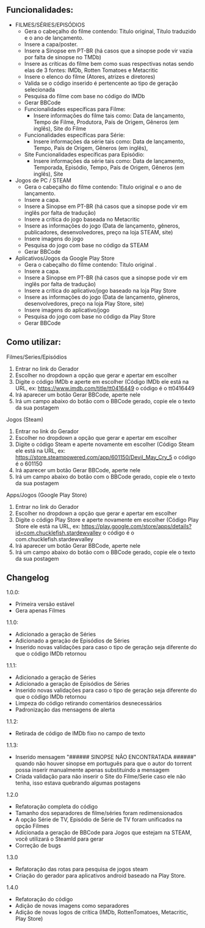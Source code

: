 

## **Funcionalidades:**

 - FILMES/SÉRIES/EPISÓDIOS
	 - Gera o cabeçalho do filme contendo: Título original, Título traduzido e o ano de lançamento.
	 - Insere a capa/poster.
	 - Insere a Sinopse em PT-BR (há casos que a sinopse pode vir vazia por falta de sinopse no TMDb)
	 - Insere as críticas do filme bem como suas respectivas notas sendo elas de 3 fontes: IMDb, Rotten Tomatoes e Metacritic
	 - Insere o elenco do filme (Atores, atrizes e diretores)
	 - Valida se o código inserido é pertencente ao tipo de geração selecionada
	 - Pesquisa do filme com base no código do IMDb 
	 - Gerar BBCode
	 - Funcionalidades específicas para Filme:
		 - Insere informações do filme tais como: Data de lançamento, Tempo de Filme, Produtora, País de Origem, Gêneros (em inglês), Site do Filme
	 - Funcionalidades específicas para Série:
	    - Insere informações da série tais como: Data de lançamento, Tempo, País de Origem, Gêneros (em inglês),
	 - Site Funcionalidades específicas para Episódio:
		 - Insere informações da série tais como: Data de lançamento, Temporada, Episódio, Tempo, País de Origem, Gêneros (em inglês), Site
 - Jogos de PC / STEAM
    - Gera o cabeçalho do filme contendo: Título original e o ano de lançamento.
    - Insere a capa.
    - Insere a Sinopse em PT-BR (há casos que a sinopse pode vir em inglês por falta de tradução)
    - Insere a crítica do jogo baseada no Metacritic
    - Insere as informações do jogo (Data de lançamento, gêneros, publicadores, desenvolvedores, preço na loja STEAM, site)
    - Insere imagens do jogo
    - Pesquisa do jogo com base no código da STEAM 
    - Gerar BBCode
 - Aplicativos/Jogos da Google Play Store
    - Gera o cabeçalho do filme contendo: Título original .
    - Insere a capa.
    - Insere a Sinopse em PT-BR (há casos que a sinopse pode vir em inglês por falta de tradução)
    - Insere a crítica do aplicativo/jogo baseado na loja Play Store
    - Insere as informações do jogo (Data de lançamento, gêneros, desenvolvedores, preço na loja Play Store, site)
    - Insere imagens do aplicativo/jogo
    - Pesquisa do jogo com base no código da Play Store 
    - Gerar BBCode

## Como utilizar:

Filmes/Series/Episódios
 1. Entrar no link do Gerador 
 2. Escolher no dropdown a opção que  gerar e apertar em escolher
 3. Digite o código IMDb e aperte em escolher (Código IMDb ele está na URL, ex: https://www.imdb.com/title/tt0416449 o código é o tt0416449 
 4. Irá aparecer um botão Gerar BBCode, aperte nele 
 5. Irá um campo abaixo do botão com o BBCode gerado, copie ele o texto da sua postagem

Jogos (Steam)
 1. Entrar no link do Gerador 
 2. Escolher no dropdown a opção que  gerar e apertar em escolher
 3. Digite o código Steam e aperte novamente em escolher (Código Steam ele está na URL, ex: https://store.steampowered.com/app/601150/Devil_May_Cry_5 o código é o 601150
 4. Irá aparecer um botão Gerar BBCode, aperte nele 
 5. Irá um campo abaixo do botão com o BBCode gerado, copie ele o texto da sua postagem

Apps/Jogos (Google Play Store)
 1. Entrar no link do Gerador 
 2. Escolher no dropdown a opção que  gerar e apertar em escolher
 3. Digite o código Play Store e aperte novamente em escolher (Código Play Store ele está na URL, ex: https://play.google.com/store/apps/details?id=com.chucklefish.stardewvalley o código é o com.chucklefish.stardewvalley
 4. Irá aparecer um botão Gerar BBCode, aperte nele 
 5. Irá um campo abaixo do botão com o BBCode gerado, copie ele o texto da sua postagem


## Changelog


1.0.0: 
- Primeira versão estável
- Gera apenas Filmes

1.1.0: 
- Adicionado a geração de Séries
- Adicionado a geração de Episódios de Séries
- Inserido novas validações para caso o tipo de geração seja diferente do que o código IMDb retornou

1.1.1: 
- Adicionado a geração de Séries
- Adicionado a geração de Episódios de Séries
- Inserido novas validações para caso o tipo de geração seja diferente do que o código IMDb retornou
- Limpeza do código retirando comentários desnecessários
- Padronização das mensagens de alerta

1.1.2: 
- Retirada de código de IMDb fixo no campo de texto

1.1.3:
- Inserido mensagem "###### SINOPSE NÃO ENCONTRATADA ######" quando não houver sinopse em português para que o autor do torrent possa inserir manualmente apenas substituindo a mensagem
- Criada validação para não inserir o Site do Filme/Serie caso ele não tenha, isso estava quebrando algumas postagens

1.2.0
- Refatoração completa do código
- Tamanho dos separadores de filme/séries foram redimensionados
- A opção Série de TV, Episódio de Série de TV foram unificados na opção Filmes
- Adicionada a geração de BBCode para Jogos que estejam na STEAM, você utilizará o SteamId para gerar
- Correção de bugs

1.3.0
- Refatoração das rotas para pesquisa de jogos steam
- Criação do gerador para aplicativos android baseado na Play Store.

1.4.0
- Refatoração do código
- Adição de novas imagens como separadores
- Adição de novas logos de crítica (IMDb, RottenTomatoes, Metacritic, Play Store)
